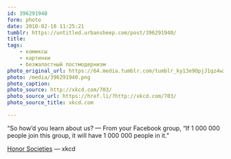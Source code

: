 ```yaml
---
id: 396291940
form: photo
date: 2010-02-18 11:25:21
tumblr: https://untitled.urbansheep.com/post/396291940/
title:
tags:
    - комиксы
    - картинки
    - безжалостный постмодернизм
photo_original_url: https://64.media.tumblr.com/tumblr_ky13e9OpjJ1qz4wzio1_1280.png
photo: /media/396291940.png
photo_caption: 
photo_source: http://xkcd.com/703/
photo_source_url: https://href.li/?http://xkcd.com/703/
photo_source_title: xkcd.com

---
```


<p>“So how’d you learn about us? — From your Facebook group, “If 1 000 000 people join this group, it will have 1 000 000 people in it.”</p>

<p><a href="http://xkcd.com/703/">Honor Societies</a> — xkcd</p>
